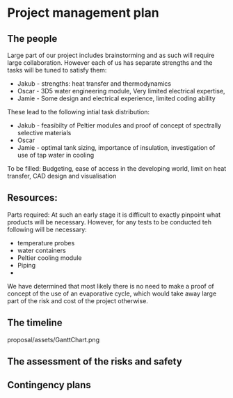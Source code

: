 # Project management plan

## The people
Large part of our project includes brainstorming and as such will require large collaboration. However each of us has separate strengths and the tasks will be tuned to satisfy them:

- Jakub - strengths: heat transfer and thermodynamics
- Oscar - 3D5 water engineering module, Very limited electrical expertise, 
- Jamie - Some design and electrical experience, limited coding ability

These lead to the following intial task distribution:
- Jakub - feasibilty of Peltier modules and proof of concept of spectrally selective materials
- Oscar
- Jamie - optimal tank sizing, importance of insulation, investigation of use of tap water in cooling

To be filled: Budgeting, ease of access in the developing world, limit on heat transfer, CAD design and visualisation

## Resources:

Parts required:
At such an early stage it is difficult to exactly pinpoint what products will be necessary. However, for any tests to be conducted teh following will be necessary:
 - temperature probes
 - water containers
 - Peltier cooling module
 - Piping
 - 
We have determined that most likely there is no need to make a proof of concept of the use of an evaporative cycle, which would take away large part of the risk and cost of the project otherwise.



## The timeline

proposal/assets/GanttChart.png

## The assessment of the risks and safety



## Contingency plans
